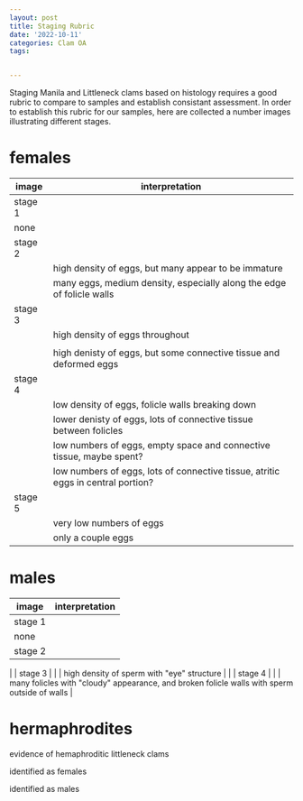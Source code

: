 ```yaml
---
layout: post
title: Staging Rubric
date: '2022-10-11'
categories: Clam OA
tags: 


---
```


Staging Manila and Littleneck clams based on histology requires a good rubric to compare to samples and establish consistant assessment. In order to establish this rubric for our samples, here are collected a number images illustrating different stages.

# females #

| image | interpretation |
|---|---|
| stage 1 |
| none |
| stage 2 |
| [](https://owl.fish.washington.edu/hesperornis/Larken_clam/M-C-029_4x_a.jpg) | high density of eggs, but many appear to be immature |
| [](https://owl.fish.washington.edu/hesperornis/Larken_clam/L-C-112_4x_b.jpg) | many eggs, medium density, especially along the edge of folicle walls |
| stage 3 |
| [](https://owl.fish.washington.edu/hesperornis/Larken_clam/L-C-096_4x_b.jpg) | high density of eggs throughout |
| [](https://owl.fish.washington.edu/hesperornis/Larken_clam/L-C-101_4x_b.jpg) | |
| [](https://owl.fish.washington.edu/hesperornis/Larken_clam/L-C-108_4x_b.jpg) | high denisty of eggs, but some connective tissue and deformed eggs |
| stage 4 |
| [](https://owl.fish.washington.edu/hesperornis/Larken_clam/M-C-012_4x_b.jpg) | low density of eggs, folicle walls breaking down |
| [](https://owl.fish.washington.edu/hesperornis/Larken_clam/M-C-028_4x.jpg) | lower denisty of eggs, lots of connective tissue between folicles |
| [](http://owl.fish.washington.edu/hesperornis/Larken_clam/M-C-007_4x_b.jpg) | low numbers of eggs, empty space and connective tissue, maybe spent? |
| [](https://owl.fish.washington.edu/hesperornis/Larken_clam/M-C-040_4x_a.jpg) | low numbers of eggs, lots of connective tissue, atritic eggs in central portion? |
| stage 5 |
| [](https://owl.fish.washington.edu/hesperornis/Larken_clam/M-C-041_4x_a.jpg) | very low numbers of eggs |
| [](https://owl.fish.washington.edu/hesperornis/Larken_clam/L-C-092_4x_a.jpg) | only a couple eggs |

# males #

| image | interpretation |
|---|---|
| stage 1 |
| none |
| stage 2 |
|
| stage 3 |
| [](https://owl.fish.washington.edu/hesperornis/Larken_clam/M-C-035_4x_a.jpg) | high density of sperm with "eye" structure |
|
| stage 4 |
| [](https://owl.fish.washington.edu/hesperornis/Larken_clam/L-C-116_4x_b.jpg) | many folicles with "cloudy" appearance, and broken folicle walls with sperm outside of walls |

# hermaphrodites #

evidence of hemaphroditic littleneck clams

identified as females 

[](https://owl.fish.washington.edu/hesperornis/Larken_clam/L-C-094_4x_a.jpg)

identified as males

[](https://owl.fish.washington.edu/hesperornis/Larken_clam/L-C-102_4x_a.jpg)
[](https://owl.fish.washington.edu/hesperornis/Larken_clam/L-C-103_4x_b.jpg)